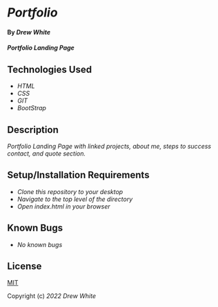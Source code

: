 # _Portfolio_

#### By _**Drew White**_

#### _Portfolio Landing Page_

## Technologies Used

- _HTML_
- _CSS_
- _GIT_
- _BootStrap_

## Description

_Portfolio Landing Page with linked projects, about me, steps to success contact, and quote section._

## Setup/Installation Requirements

- _Clone this repository to your desktop_
- _Navigate to the top level of the directory_
- _Open index.html in your browser_

## Known Bugs

- _No known bugs_

## License

[MIT](https://choosealicense.com/licenses/mit/)

Copyright (c) _2022_ _Drew White_
